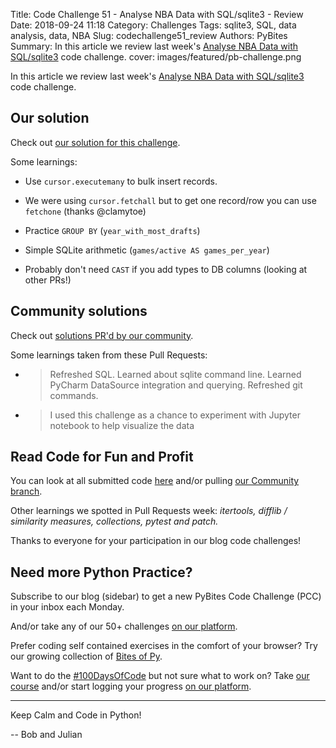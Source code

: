 Title: Code Challenge 51 - Analyse NBA Data with SQL/sqlite3 - Review
Date: 2018-09-24 11:18
Category: Challenges
Tags: sqlite3, SQL, data analysis, data, NBA
Slug: codechallenge51_review
Authors: PyBites
Summary: In this article we review last week's [Analyse NBA Data with SQL/sqlite3](http://pybit.es/codechallenge51.html) code challenge. 
cover: images/featured/pb-challenge.png

In this article we review last week's [Analyse NBA Data with SQL/sqlite3](http://pybit.es/codechallenge51.html) code challenge. 

## Our solution

Check out [our solution for this challenge](https://github.com/pybites/challenges/blob/solutions/51/nba.py).

Some learnings:

- Use `cursor.executemany` to bulk insert records.

- We were using `cursor.fetchall` but to get one record/row you can use `fetchone` (thanks @clamytoe)

- Practice `GROUP BY` (`year_with_most_drafts`)

- Simple SQLite arithmetic (`games/active AS games_per_year`)

- Probably don't need `CAST` if you add types to DB columns (looking at other PRs!)

## Community solutions

Check out [solutions PR'd by our community](https://github.com/pybites/challenges/tree/community/51).

Some learnings taken from these Pull Requests: 

- > Refreshed SQL. Learned about sqlite command line. Learned PyCharm DataSource integration and querying. Refreshed git commands.

- > I used this challenge as a chance to experiment with Jupyter notebook to help visualize the data

## Read Code for Fun and Profit

You can look at all submitted code [here](https://github.com/pybites/challenges/pulls?q=is%3Apr+is%3Aclosed) and/or pulling [our Community branch](https://github.com/pybites/challenges/tree/community).

Other learnings we spotted in Pull Requests week: _itertools, difflib / similarity measures, collections, pytest and patch._

Thanks to everyone for your participation in our blog code challenges! 

## Need more Python Practice?

Subscribe to our blog (sidebar) to get a new PyBites Code Challenge (PCC) in your inbox each Monday. 

And/or take any of our 50+ challenges [on our platform](https://codechalleng.es/challenges/). 

Prefer coding self contained exercises in the comfort of your browser? Try our growing collection of [Bites of Py](https://codechalleng.es/bites/).

Want to do the [#100DaysOfCode](https://twitter.com/hashtag/100DaysOfCode?src=hash&lang=en) but not sure what to work on? Take [our course](https://talkpython.fm/100days?utm_source=pybites) and/or start logging your progress [on our platform](https://codechalleng.es/100days/).

---

Keep Calm and Code in Python!

-- Bob and Julian
